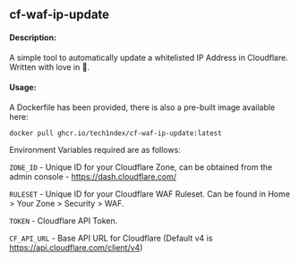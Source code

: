 ## cf-waf-ip-update

#### Description:

A simple tool to automatically update a whitelisted IP Address in Cloudflare. Written with love in 🐍.

#### Usage:

A Dockerfile has been provided, there is also a pre-built image available here:

```
docker pull ghcr.io/tech1ndex/cf-waf-ip-update:latest
```

Environment Variables required are as follows:

`ZONE_ID` - Unique ID for your Cloudflare Zone, can be obtained from the admin console - https://dash.cloudflare.com/

`RULESET` - Unique ID for your Cloudflare WAF Ruleset. Can be found in Home > Your Zone > Security > WAF.

`TOKEN` - Cloudflare API Token.

`CF_API_URL` - Base API URL for Cloudflare (Default v4 is https://api.cloudflare.com/client/v4)
